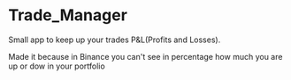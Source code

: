 # Trade_Manager

Small app to keep up your trades P&L(Profits and Losses).

Made it because in Binance you can't see in percentage how much you are up or dow in your portfolio
